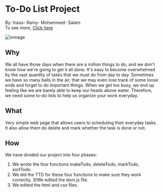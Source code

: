 # To-Do List Project

By: Inass- Ramy- Mohammed- Salam </br>
To see more,
[Click here](https://github.com/FACG4/Week2-IRMS-To-Do)

![inmage](https://encrypted-tbn0.gstatic.com/images?q=tbn:ANd9GcR2LJbB_XA3JU4xgsOe63RuwZPDnTMhj8iqImI5djnIO8VfuRmw)

## **Why**

We all have those days when there are a million things to do, and we don't know how we're going to get it all done. It's easy to become overwhelmed by the vast quantity of tasks that we must do from day to day. Sometimes we have so many balls in the air, that we may even lose track of some loose ends and forget to do important things. When we get too busy, we end up feeling like we are barely able to keep our heads above water. Therefore, we need some to-do lists to help us organize your work everyday.

## **What**

Very simple web page that allows users to scheduling their everyday tasks. It also allow them do delete and mark whether the task is done or not.

## **How**

We have divided our project into four phases:
1) We wrote the four functions makeTodo, deleteTodo, markTodo, sortTodo.
2) We did the TTD for these four functions to make sure they work correctly.
3)We edited the dom.js file.
4) We edited the html and css files.
